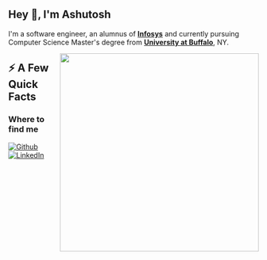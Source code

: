 <h2>Hey 👋, I'm Ashutosh</h2>
<p>I'm a software engineer, an alumnus of <a href="https://www.infosys.com/" target="_blank"><strong>Infosys</strong></a> and currently pursuing Computer Science Master's degree from <a href="http://www.buffalo.edu/" target="_blank"><strong>University at Buffalo</strong></a>, NY.</p>

<img align="right" src="https://i.imgur.com/4SdB78W.gif" width="400" height="400" />
<h2>⚡️ A Few Quick Facts</h2>


<h3>Where to find me</h3>
<p><a href="https://github.com/AshutoshBhawsar" target="_blank"><img alt="Github" src="https://img.shields.io/badge/GitHub-%2312100E.svg?&style=for-the-badge&logo=Github&logoColor=white" />  <a href="https://www.linkedin.com/in/AshutoshBhawsar" target="_blank"><img alt="LinkedIn" src="https://img.shields.io/badge/linkedin-%230077B5.svg?&style=for-the-badge&logo=linkedin&logoColor=white" /></a>
  </p>

